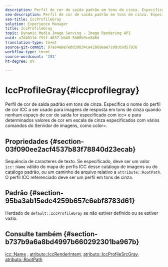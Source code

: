 ```yaml
---
description: Perfil de cor de saída padrão em tons de cinza. Especifica o nome do perfil de cor ICC a ser usado para imagens de resposta em tons de cinza quando nenhum espaço de cor de saída for especificado com icc= e para determinados valores de cor em escala de cinza especificados com vários comandos do Servidor de imagens, como color=.
seo-description: Perfil de cor de saída padrão em tons de cinza. Especifica o nome do perfil de cor ICC a ser usado para imagens de resposta em tons de cinza quando nenhum espaço de cor de saída for especificado com icc= e para determinados valores de cor em escala de cinza especificados com vários comandos do Servidor de imagens, como color=.
seo-title: IccProfileGray
solution: Experience Manager
title: IccProfileGray
topic: Dynamic Media Image Serving - Image Rendering API
uuid: a7d40114-f91f-4637-bb49-5b06b9ce846d
translation-type: tm+mt
source-git-commit: 97a84e8e7edd3d834ca42069eae7c09c00d57938
workflow-type: tm+mt
source-wordcount: '193'
ht-degree: 0%

---
```



# IccProfileGray{#iccprofilegray}

Perfil de cor de saída padrão em tons de cinza. Especifica o nome do perfil de cor ICC a ser usado para imagens de resposta em tons de cinza quando nenhum espaço de cor de saída for especificado com icc= e para determinados valores de cor em escala de cinza especificados com vários comandos do Servidor de imagens, como color=.

## Propriedades {#section-03f090ee2acf4537b83f78840d23ecab}

Sequência de caracteres de texto. Se especificado, deve ser um valor `icc::Name` válido do mapa de perfis ICC desse catálogo de imagens ou do catálogo padrão, ou um caminho de arquivo relativo a `attribute::RootPath`. O perfil ICC referenciado deve ser um perfil em tons de cinza.

## Padrão {#section-95ba3ab15edc4259b657c6ebf8783d61}

Herdado de `default::IccProfileGray` se não estiver definido ou se estiver vazio.

## Consulte também {#section-b737b9a6a8bd4997b660292301ba967b}

[icc::Name](../../../../../is-api/image-catalog/image-serving-api-ref/c-image-catalog-reference/c-icc-profile-map-reference/r-name-icc.md#reference-9e7d3c8e35434981a3dfac66b8946cbe) ,  [atributo::IccRenderIntent](../../../../../is-api/image-catalog/image-serving-api-ref/c-image-catalog-reference/c-attributes-reference/r-iccrenderintent.md#reference-012f207f28bd4406a5368d23ed95a51f),  [atributo::IccProfileSrcGray](../../../../../is-api/image-catalog/image-serving-api-ref/c-image-catalog-reference/c-attributes-reference/r-iccprofilesrcgray.md#reference-a717831da24d43f680d01393660f12f9),  [atributo::RootPath](../../../../../is-api/image-catalog/image-serving-api-ref/c-image-catalog-reference/c-attributes-reference/r-rootpath.md#reference-17d57e5967be403b8408fa7214017494)

